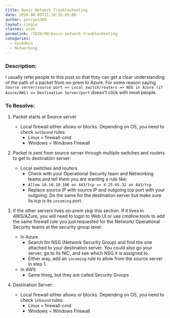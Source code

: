 ```yaml
---
title: Basic Network Troubleshooting
date: 2020-08-09T11:10:16-05:00
author: gerryw1389
layout: single
classes: wide
permalink: /2020/08/basic-network-troubleshooting
categories:
  - SysAdmin
  - Networking
---
```

<!--more-->

### Description:

I usually refer people to this post so that they can get a clear understanding of the path of a packet from on-prem to Azure. For some reason saying `Source server/source port => Local switch/routers => NSG in Azure (if Azure/AWS) => Destination Server/port` doesn't click with most people.

### To Resolve:

1. Packet starts at Source server
	
   - Local firewall either allows or blocks. Depending on OS, you need to check `outbound` rules:
     - Linux = firewall-cmd
	  - Windows = Windows Firewall

2. Packet is sent from source server through multiple switches and routers to get to destination server:

   - Local switches and routers
      - Check with your Operational Security team and Networking teams and tell them you are wanting a rule like:
      - `Allow 10.10.10.100 on 443/tcp => 4.25.65.32 on 443/tcp`
      - Replace source IP with source IP and outgoing tcp port with your outgoing. Do the same for the destination server but make sure its tcp is its `incoming` port.

3.  If the other servers lives on-prem skip this section. If it lives in AWS/AZure, you will need to login to Web UI or use cmdline tools to add the same firewall rule you just requested for the Network/ Operational Security teams at the security group level:

    - In Azure
      - Search for NSG (Network Security Group) and find the one attached to your destination server. You could also go your server, go to its NIC, and see which NSG it is assigned to.
      - Either way, add an `incoming` rule to allow from the source server in step 1.
    - In AWS
      - Same thing, but they are called Security Groups

4. Destination Server:
   
   - Local firewall either allows or blocks. Depending on OS, you need to check `inbound` rules:
     - Linux = firewall-cmd
	  - Windows = Windows Firewall

